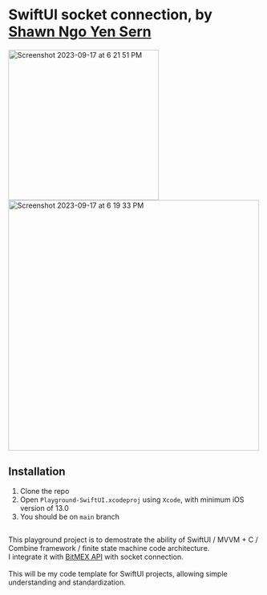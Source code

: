 # SwiftUI socket connection, by [Shawn Ngo Yen Sern](https://www.linkedin.com/in/ngo-yensern/?originalSubdomain=my)

<img width="300" alt="Screenshot 2023-09-17 at 6 21 51 PM" src="https://github.com/Ngoys/swiftui-playground-ios/assets/6831096/034a8892-e507-4b1e-86f1-125f7cea9621">
<br />
<img width="500" alt="Screenshot 2023-09-17 at 6 19 33 PM" src="https://github.com/Ngoys/swiftui-playground-ios/assets/6831096/09478d2f-4ce5-49eb-a4f1-d8f79f8cbc16">

## Installation

1. Clone the repo 
2. Open `Playground-SwiftUI.xcodeproj` using `Xcode`, with minimum iOS version of 13.0
3. You should be on `main` branch

##

This playground project is to demostrate the ability of SwiftUI / MVVM + C / Combine framework / finite state machine code architecture.<br />
I integrate it with [BitMEX API]([https://www.bitmex.com/app/wsAPI]) with socket connection.<br /><br />
This will be my code template for SwiftUI projects, allowing simple understanding and standardization. 
